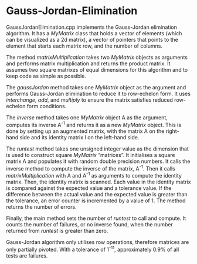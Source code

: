 # Gauss-Jordan-Elimination

GaussJordanElimination.cpp implements the Gauss-Jordan elimination algorithm. It has a *MyMatrix* class that holds a vector of elements (which can be visualized as a 2d matrix), a vector of pointers that points to the element that starts each matrix row, and the number of columns.

The method *matrixMultiplication* takes two *MyMatrix* objects as arguments and performs matrix multiplication and returns the product matrix. It assumes two square matrixes of equal dimensions for this algorithm and to keep code as simple as possible. 

The *gaussJordan* method takes one *MyMatrix* object as the argument and performs Gauss-Jordan elimination to reduce it to row-echelon form.  It uses *interchange*, *add*, and m*ultiply* to ensure the matrix satisfies reduced row-echelon form conditions.

The *inverse* method takes one *MyMatrix* object A as the argument, computes its inverse A<sup>-1</sup> and returns it as a new *MyMatrix* object. This is done by setting up an augmented matrix, with the matrix A on the right-hand side and its identity matrix I on the left-hand side.

The *runtest* method takes one unsigned integer value as the dimension that is used to construct square *MyMatrix* “matrices”. It initialises a square matrix A and populates it with random double precision numbers. It calls the inverse method to compute the inverse of the matrix, A<sup>-1</sup>. Then it calls *matrixMultiplication* with A and A<sup>-1</sup> as arguments to compute the identity matrix. Then, the identity matrix is scanned. Each value in the identity matrix is compared against the expected value and a tolerance value. If the difference between the actual value and the expected value is greater than the tolerance, an error counter is incremented by a value of 1. The method returns the number of errors.

Finally, the main method sets the number of *runtest* to call and compute. It counts the number of failures, or no inverse found, when the number returned from *runtest* is greater than zero.

Gauss-Jordan algorithm only utilises row operations, therefore matrices are only partially pivoted. With a tolerance of 1<sup>-11</sup>, approximately 0.9% of all tests are failures.
